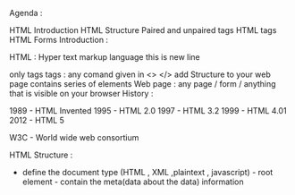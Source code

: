 Agenda :

HTML Introduction
HTML Structure
Paired and unpaired tags
HTML tags
HTML Forms
Introduction :

HTML : Hyper text markup language
this is new line

only tags
tags : any comand given in <> </>
add Structure to your web page
contains series of elements
Web page : any page / form / anything that is visible on your browser
History :

1989 - HTML Invented 1995 - HTML 2.0 1997 - HTML 3.2 1999 - HTML 4.01 2012 - HTML 5

W3C - World wide web consortium

HTML Structure :

- define the document type (HTML , XML ,plaintext , javascript) - root element - contain the meta(data about the data) information <title> - specify the title on the web page - defines the content of the application (container to hold other elements)
Text formatting tags :

...
: header tags
:paragraph tag

- bold text - important text - italic - underlline text - emphasized text - marked text - smaller text - deleted text - inserted text - subscript text - superscript text

Quotation Tags :

- abbrevation tag

- defines the contact information - defines the title of the work - bidirectional text (ltr,rtl)
- defines the section of the content  - short inline quotations
HTML Attributes :

additional info about the html elements
you will write the attribute only on the START TAG
name / value pair
href :

This is used along with - anchor tag (navigate from one page to another page)
src :

This is used along with  - image tag (that adds image to the web page )
absolute path : full path of your image

relative path : points to the stored location

alt : alternate text if the image is not available

width , height : to specify the size

style : specify the colour,format options.

HTML Tables :

contain rows and columns
Arrange the data in a structured format
rows : horizontal items column :vertical items

Footerr